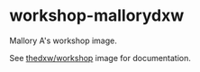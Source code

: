 # workshop-mallorydxw

Mallory A's workshop image.

See [thedxw/workshop](https://github.com/dxw/workshop) image for documentation.
